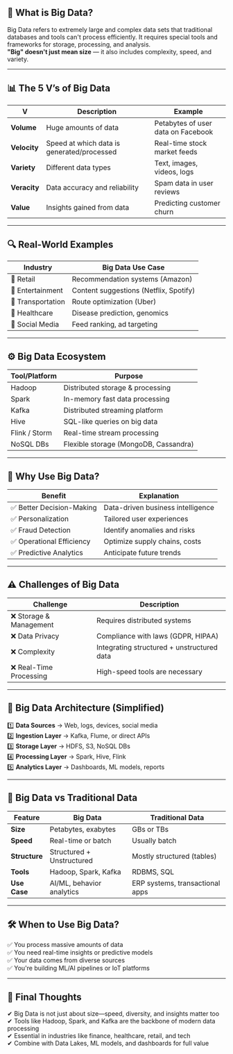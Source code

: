 ## 📌 What is Big Data?
Big Data refers to extremely large and complex data sets that traditional databases and tools can't process efficiently. It requires special tools and frameworks for storage, processing, and analysis.  
**"Big" doesn't just mean size** — it also includes complexity, speed, and variety.

---

## 📊 The 5 V’s of Big Data
| V          | Description                              | Example                          |
|------------|------------------------------------------|----------------------------------|
| **Volume** | Huge amounts of data                     | Petabytes of user data on Facebook |
| **Velocity** | Speed at which data is generated/processed | Real-time stock market feeds     |
| **Variety** | Different data types                     | Text, images, videos, logs       |
| **Veracity** | Data accuracy and reliability            | Spam data in user reviews        |
| **Value**  | Insights gained from data                | Predicting customer churn        |

---

## 🔍 Real-World Examples
| Industry       | Big Data Use Case                     |
|----------------|---------------------------------------|
| 🛒 Retail      | Recommendation systems (Amazon)       |
| 🎥 Entertainment | Content suggestions (Netflix, Spotify)|
| 🚗 Transportation | Route optimization (Uber)            |
| 🏥 Healthcare  | Disease prediction, genomics          |
| 📱 Social Media | Feed ranking, ad targeting           |

---

## ⚙️ Big Data Ecosystem
| Tool/Platform | Purpose                              |
|---------------|--------------------------------------|
| Hadoop        | Distributed storage & processing     |
| Spark         | In-memory fast data processing       |
| Kafka         | Distributed streaming platform       |
| Hive          | SQL-like queries on big data         |
| Flink / Storm | Real-time stream processing          |
| NoSQL DBs     | Flexible storage (MongoDB, Cassandra)|

---

## 🧠 Why Use Big Data?
| Benefit                 | Explanation                          |
|-------------------------|--------------------------------------|
| ✅ Better Decision-Making | Data-driven business intelligence   |
| ✅ Personalization      | Tailored user experiences            |
| ✅ Fraud Detection      | Identify anomalies and risks         |
| ✅ Operational Efficiency | Optimize supply chains, costs       |
| ✅ Predictive Analytics  | Anticipate future trends             |

---

## ⚠️ Challenges of Big Data
| Challenge           | Description                          |
|---------------------|--------------------------------------|
| ❌ Storage & Management | Requires distributed systems        |
| ❌ Data Privacy     | Compliance with laws (GDPR, HIPAA)   |
| ❌ Complexity       | Integrating structured + unstructured data |
| ❌ Real-Time Processing | High-speed tools are necessary      |

---

## 🧰 Big Data Architecture (Simplified)
1️⃣ **Data Sources** → Web, logs, devices, social media  
2️⃣ **Ingestion Layer** → Kafka, Flume, or direct APIs  
3️⃣ **Storage Layer** → HDFS, S3, NoSQL DBs  
4️⃣ **Processing Layer** → Spark, Hive, Flink  
5️⃣ **Analytics Layer** → Dashboards, ML models, reports  

---

## 🔄 Big Data vs Traditional Data
| Feature         | Big Data               | Traditional Data       |
|-----------------|------------------------|------------------------|
| **Size**        | Petabytes, exabytes    | GBs or TBs             |
| **Speed**       | Real-time or batch     | Usually batch          |
| **Structure**   | Structured + Unstructured | Mostly structured (tables) |
| **Tools**       | Hadoop, Spark, Kafka   | RDBMS, SQL             |
| **Use Case**    | AI/ML, behavior analytics | ERP systems, transactional apps |

---

## 🛠️ When to Use Big Data?
✅ You process massive amounts of data  
✅ You need real-time insights or predictive models  
✅ Your data comes from diverse sources  
✅ You're building ML/AI pipelines or IoT platforms  

---

## 📌 Final Thoughts
✔ Big Data is not just about size—speed, diversity, and insights matter too  
✔ Tools like Hadoop, Spark, and Kafka are the backbone of modern data processing  
✔ Essential in industries like finance, healthcare, retail, and tech  
✔ Combine with Data Lakes, ML models, and dashboards for full value  